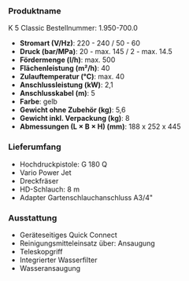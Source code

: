 ### Produktname
K 5 Classic
Bestellnummer: 1.950-700.0 
- **Stromart (V/Hz)**: 220 - 240 / 50 - 60
- **Druck (bar/MPa)**: 20 - max. 145 / 2 - max. 14.5 
- **Fördermenge (l/h)**: max. 500
- **Flächenleistung (m²/h)**: 40
- **Zulauftemperatur (°C)**: max. 40
- **Anschlussleistung (kW)**: 2,1
- **Anschlusskabel (m)**: 5
- **Farbe**: gelb
- **Gewicht ohne Zubehör (kg)**: 5,6
- **Gewicht inkl. Verpackung (kg)**: 8
- **Abmessungen (L × B × H) (mm)**: 188 x 252 x 445 
### Lieferumfang

- Hochdruckpistole: G 180 Q
- Vario Power Jet
- Dreckfräser
- HD-Schlauch: 8 m
- Adapter Gartenschlauchanschluss A3/4" 

### Ausstattung

- Geräteseitiges Quick Connect
- Reinigungsmittel­einsatz über: Ansaugung
- Teleskopgriff
- Integrierter Wasserfilter
- Wasseransaugung
